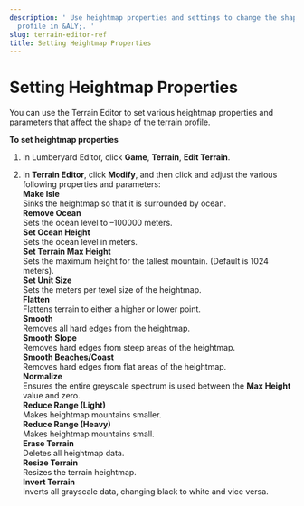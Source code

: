 ```yaml
---
description: ' Use heightmap properties and settings to change the shape of your terrain
  profile in &ALY;. '
slug: terrain-editor-ref
title: Setting Heightmap Properties
---
```

# Setting Heightmap Properties<a name="terrain-editor-ref"></a>

You can use the Terrain Editor to set various heightmap properties and parameters that affect the shape of the terrain profile\.

**To set heightmap properties**

1. In Lumberyard Editor, click **Game**, **Terrain**, **Edit Terrain**\.

1. In **Terrain Editor**, click **Modify**, and then click and adjust the various following properties and parameters:  
**Make Isle**  
Sinks the heightmap so that it is surrounded by ocean\.  
**Remove Ocean**  
Sets the ocean level to –100000 meters\.  
**Set Ocean Height**  
Sets the ocean level in meters\.  
**Set Terrain Max Height**  
Sets the maximum height for the tallest mountain\. \(Default is 1024 meters\)\.  
**Set Unit Size**  
Sets the meters per texel size of the heightmap\.  
**Flatten**  
Flattens terrain to either a higher or lower point\.  
**Smooth**  
Removes all hard edges from the heightmap\.  
**Smooth Slope**  
Removes hard edges from steep areas of the heightmap\.  
**Smooth Beaches/Coast**  
Removes hard edges from flat areas of the heightmap\.  
**Normalize**  
Ensures the entire greyscale spectrum is used between the **Max Height** value and zero\.  
**Reduce Range \(Light\)**  
Makes heightmap mountains smaller\.  
**Reduce Range \(Heavy\)**  
Makes heightmap mountains small\.  
**Erase Terrain**  
Deletes all heightmap data\.  
**Resize Terrain**  
Resizes the terrain heightmap\.  
**Invert Terrain**  
Inverts all grayscale data, changing black to white and vice versa\.